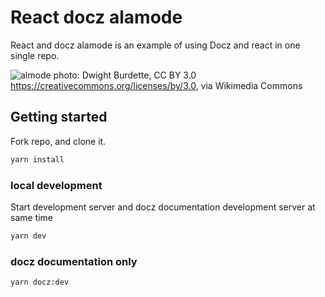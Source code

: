 # React docz alamode

React and docz alamode is an example of using Docz and react in one single repo.

![almode](https://upload.wikimedia.org/wikipedia/commons/a/af/Pie_A_La_Mode.JPG)
photo: Dwight Burdette, CC BY 3.0 <https://creativecommons.org/licenses/by/3.0>, via Wikimedia Commons

## Getting started

Fork repo, and clone it.

```bash
yarn install
```

### local development

Start development server and docz documentation development server at same time

```bash
yarn dev
```

### docz documentation only

```bash
yarn docz:dev
```
